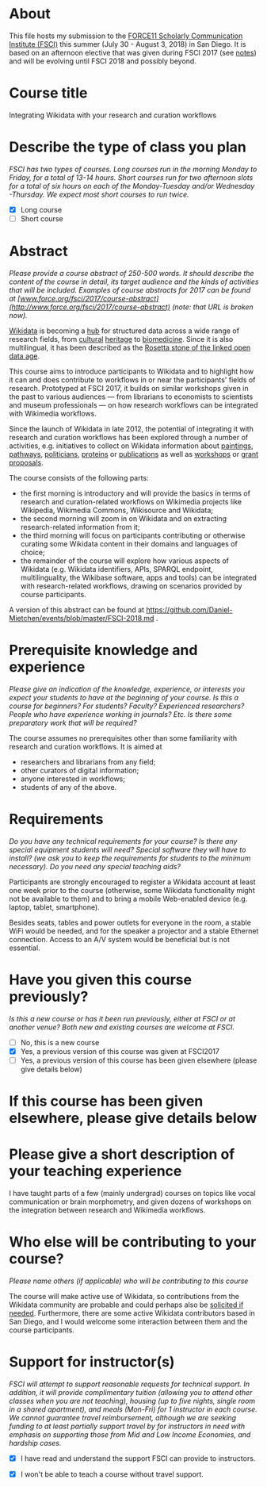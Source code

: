 # About

This file hosts my submission to the [FORCE11 Scholarly Communication Institute (FSCI)](https://www.force11.org/fsci) this summer (July 30 - August 3, 2018) in San Diego. It is based on an afternoon elective that was given during FSCI 2017 (see [notes](https://www.wikidata.org/wiki/User:Daniel_Mietchen/FSCI_2017)) and will be evolving until FSCI 2018 and possibly beyond.

# Course title

Integrating Wikidata with your research and curation workflows

# Describe the type of class you plan

*FSCI has two types of courses. Long courses run in the morning Monday to Friday, for a total of 13-14 hours. Short courses run for two afternoon slots for a total of six hours on each of the Monday-Tuesday and/or Wednesday -Thursday. We expect most short courses to run twice.*

- [x] Long course
- [ ] Short course

# Abstract

*Please provide a course abstract of 250-500 words. It should describe the content of the course in detail, its target audience and the kinds of activities that will be included. Examples of course abstracts for 2017 can be found at [www.force.org/fsci/2017/course-abstract](http://www.force.org/fsci/2017/course-abstract) (note: that URL is broken now).*

[Wikidata](https://wikidata.org/) is becoming a [hub](https://tools.wmflabs.org/hub/) for structured data across a wide range of research fields, from [cultural](http://blogs.bodleian.ox.ac.uk/digital/author/poulterm/) [heritage](https://medium.com/@alexstinson/wikidata-in-collections-building-a-universal-language-for-connecting-glam-catalogs-59b14aa3214c) to [biomedicine](https://www.slideshare.net/andrewsu/bosc2017-using-wikidata-as-an-open-communitymaintained-database-of-biomedical-knowledge). Since it is also multilingual, it has been described as the [Rosetta stone of the linked open data age](http://lab.cccb.org/en/wikidata-the-new-rosetta-stone/).

This course aims to introduce participants to Wikidata and to highlight how it can and does contribute to workflows in or near the participants' fields of research. Prototyped at FSCI 2017, it builds on similar workshops given in the past to various audiences &mdash; from librarians to economists to scientists and museum professionals &mdash; on how research workflows can be integrated with Wikimedia workflows.

Since the launch of Wikidata in late 2012, the potential of integrating it with research and curation workflows has been explored through a number of activities, e.g. initiatives to collect on Wikidata information about [paintings](https://www.wikidata.org/wiki/Wikidata:WikiProject_sum_of_all_paintings), [pathways](https://www.wikidata.org/wiki/User:ProteinBoxBot/SPARQL_Examples#Wikidata_-%3E_Wikipathways), [politicians](https://www.mysociety.org/democracy/everypolitician/), [proteins](https://www.wikidata.org/wiki/User:ProteinBoxBot/SPARQL_Examples#Uniprot_-%3E_Wikidata) or [publications](https://meta.wikimedia.org/wiki/WikiCite) as well as [workshops](https://www.wikidata.org/wiki/Wikidata:WikiProject_Ontology/Biocuration_2016) or [grant](https://doi.org/10.3897/rio.1.e7573) [proposals](http://sulab.org/2017/07/the-gene-wiki-project-looking-to-the-future-v-2017/).

The course consists of the following parts:
- the first morning is introductory and will provide the basics in terms of research and curation-related workflows on Wikimedia projects like Wikipedia, Wikimedia Commons, Wikisource and Wikidata;
- the second morning will zoom in on Wikidata and on extracting research-related information from it;
- the third morning will focus on participants contributing or otherwise curating some Wikidata content in their domains and languages of choice;
- the remainder of the course will explore how various aspects of Wikidata (e.g. Wikidata identifiers, APIs, SPARQL endpoint, multilinguality, the Wikibase software, apps and tools) can be integrated with research-related workflows, drawing on scenarios provided by course participants.

A version of this abstract can be found at https://github.com/Daniel-Mietchen/events/blob/master/FSCI-2018.md .


# Prerequisite knowledge and experience

*Please give an indication of the knowledge, experience, or interests you expect your students to have at the beginning of your course. Is this a course for beginners? For students? Faculty? Experienced researchers? People who have experience working in journals? Etc. Is there some preparatory work that will be required?*

The course assumes no prerequisites other than some familiarity with research and curation workflows. It is aimed at 
- researchers and librarians from any field;
- other curators of digital information;
- anyone interested in workflows;
- students of any of the above.

# Requirements

*Do you have any technical requirements for your course? Is there any special equipment students will need? Special software they will have to install? (we ask you to keep the requirements for students to the minimum necessary). Do you need any special teaching aids?*

Participants are strongly encouraged to register a Wikidata account at least one week prior to the course (otherwise, some Wikidata functionality might not be available to them) and to bring a mobile Web-enabled device (e.g. laptop, tablet, smartphone).

Besides seats, tables and power outlets for everyone in the room, a stable WiFi would be needed, and for the speaker a projector and a stable Ethernet connection. Access to an A/V system would be beneficial but is not essential.

# Have you given this course previously?

*Is this a new course or has it been run previously, either at FSCI or at another venue? Both new and existing courses are welcome at FSCI.*

- [ ] No, this is a new course
- [x] Yes, a previous version of this course was given at FSCI2017
- [ ] Yes, a previous version of this course has been given elsewhere (please give details below)

# If this course has been given elsewhere, please give details below

# Please give a short description of your teaching experience

I have taught parts of a few (mainly undergrad) courses on topics like vocal communication or brain morphometry, and given dozens of workshops on the integration between research and Wikimedia workflows.

# Who else will be contributing to your course?

*Please name others (if applicable) who will be contributing to this course*

The course will make active use of Wikidata, so contributions from the Wikidata community are probable and could perhaps also be [solicited if needed](https://www.wikidata.org/wiki/Wikidata:Request_a_query). Furthermore, there are some active Wikidata contributors based in San Diego, and I would welcome some interaction between them and the course participants.

# Support for instructor(s)

*FSCI will attempt to support reasonable requests for technical support. In addition, it will provide complimentary tuition (allowing you to attend other classes when you are not teaching), housing (up to five nights, single room in a shared apartment), and meals (Mon-Fri) for 1 instructor in each course. We cannot guarantee travel reimbursement, although we are seeking funding to at least partially support travel by for instructors in need with emphasis on supporting those from Mid and Low Income Economies, and hardship cases.*

- [x] I have read and understand the support FSCI can provide to instructors.
- [x] I won't be able to teach a course without travel support.

